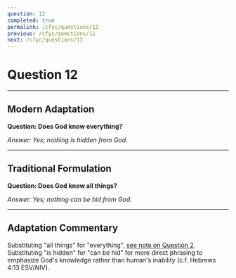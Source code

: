 ```yaml
---
question: 12
completed: true
permalink: /cfyc/questions/12
previous: /cfyc/questions/11
next: /cfyc/questions/13
---
```

# Question 12

---
## Modern Adaptation
**Question: Does God know everything?**

*Answer: Yes; nothing is hidden from God.*

---
## Traditional Formulation
**Question: Does God know all things?**

*Answer: Yes; nothing can be hid from God.*

---
## Adaptation Commentary
Substituting "all things" for "everything", [see note on Question 2](/cfyc/questions/2).
Substituting "is hidden" for "can be hid" for more direct phrasing to emphasize God's knowledge rather than
human's inability (c.f. Hebrews 4:13 ESV/NIV).
